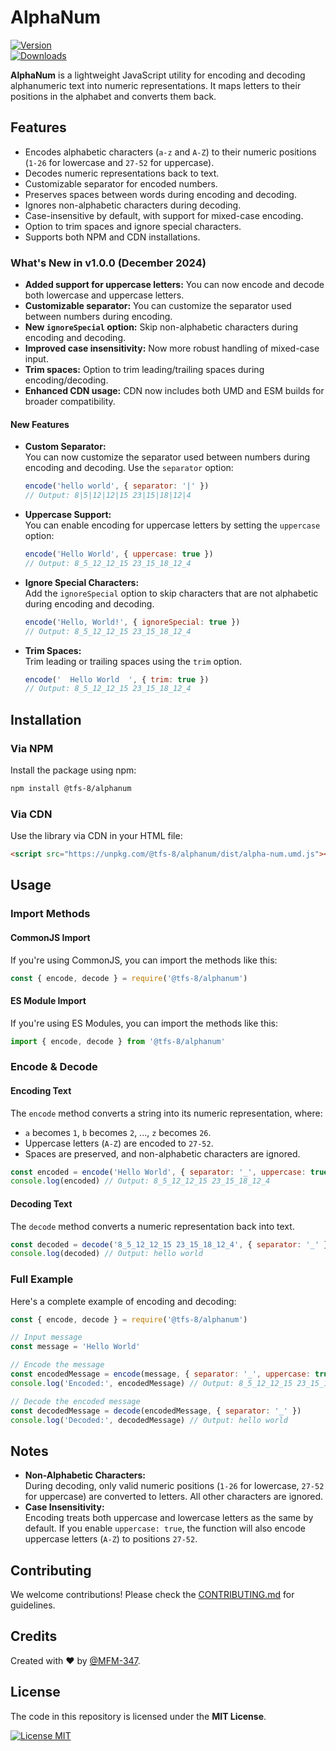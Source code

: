 # AlphaNum

[![Version](https://img.shields.io/npm/v/@tfs-8/alphanum.svg)](https://www.npmjs.com/package/@tfs-8/alphanum)  
[![Downloads](https://img.shields.io/npm/dm/@tfs-8/alphanum.svg)](https://www.npmjs.com/package/@tfs-8/alphanum)

**AlphaNum** is a lightweight JavaScript utility for encoding and decoding alphanumeric text into numeric representations. It maps letters to their positions in the alphabet and converts them back.

## Features

- Encodes alphabetic characters (`a-z` and `A-Z`) to their numeric positions (`1-26` for lowercase and `27-52` for uppercase).
- Decodes numeric representations back to text.
- Customizable separator for encoded numbers.
- Preserves spaces between words during encoding and decoding.
- Ignores non-alphabetic characters during decoding.
- Case-insensitive by default, with support for mixed-case encoding.
- Option to trim spaces and ignore special characters.
- Supports both NPM and CDN installations.

### What's New in v1.0.0 (December 2024)

- **Added support for uppercase letters:** You can now encode and decode both lowercase and uppercase letters.
- **Customizable separator:** You can customize the separator used between numbers during encoding.
- **New `ignoreSpecial` option:** Skip non-alphabetic characters during encoding and decoding.
- **Improved case insensitivity:** Now more robust handling of mixed-case input.
- **Trim spaces:** Option to trim leading/trailing spaces during encoding/decoding.
- **Enhanced CDN usage:** CDN now includes both UMD and ESM builds for broader compatibility.

#### New Features

- **Custom Separator:**  
  You can now customize the separator used between numbers during encoding and decoding. Use the `separator` option:

  ```js
  encode('hello world', { separator: '|' })
  // Output: 8|5|12|12|15 23|15|18|12|4
  ```

- **Uppercase Support:**  
  You can enable encoding for uppercase letters by setting the `uppercase` option:

  ```js
  encode('Hello World', { uppercase: true })
  // Output: 8_5_12_12_15 23_15_18_12_4
  ```

- **Ignore Special Characters:**  
  Add the `ignoreSpecial` option to skip characters that are not alphabetic during encoding and decoding.

  ```js
  encode('Hello, World!', { ignoreSpecial: true })
  // Output: 8_5_12_12_15 23_15_18_12_4
  ```

- **Trim Spaces:**  
  Trim leading or trailing spaces using the `trim` option.

  ```js
  encode('  Hello World  ', { trim: true })
  // Output: 8_5_12_12_15 23_15_18_12_4
  ```

## Installation

### Via NPM

Install the package using npm:

```sh
npm install @tfs-8/alphanum
```

### Via CDN

Use the library via CDN in your HTML file:

```html
<script src="https://unpkg.com/@tfs-8/alphanum/dist/alpha-num.umd.js"></script>
```

## Usage

### Import Methods

#### CommonJS Import

If you're using CommonJS, you can import the methods like this:

```js
const { encode, decode } = require('@tfs-8/alphanum')
```

#### ES Module Import

If you're using ES Modules, you can import the methods like this:

```js
import { encode, decode } from '@tfs-8/alphanum'
```

### Encode & Decode

#### Encoding Text

The `encode` method converts a string into its numeric representation, where:

- `a` becomes `1`, `b` becomes `2`, ..., `z` becomes `26`.
- Uppercase letters (`A-Z`) are encoded to `27-52`.
- Spaces are preserved, and non-alphabetic characters are ignored.

```js
const encoded = encode('Hello World', { separator: '_', uppercase: true })
console.log(encoded) // Output: 8_5_12_12_15 23_15_18_12_4
```

#### Decoding Text

The `decode` method converts a numeric representation back into text.

```js
const decoded = decode('8_5_12_12_15 23_15_18_12_4', { separator: '_' })
console.log(decoded) // Output: hello world
```

### Full Example

Here's a complete example of encoding and decoding:

```js
const { encode, decode } = require('@tfs-8/alphanum')

// Input message
const message = 'Hello World'

// Encode the message
const encodedMessage = encode(message, { separator: '_', uppercase: true })
console.log('Encoded:', encodedMessage) // Output: 8_5_12_12_15 23_15_18_12_4

// Decode the encoded message
const decodedMessage = decode(encodedMessage, { separator: '_' })
console.log('Decoded:', decodedMessage) // Output: hello world
```

## Notes

- **Non-Alphabetic Characters:**  
  During decoding, only valid numeric positions (`1-26` for lowercase, `27-52` for uppercase) are converted to letters. All other characters are ignored.
- **Case Insensitivity:**  
  Encoding treats both uppercase and lowercase letters as the same by default. If you enable `uppercase: true`, the function will also encode uppercase letters (`A-Z`) to positions `27-52`.

## Contributing

We welcome contributions! Please check the [CONTRIBUTING.md](https://github.com/MFM-347/AlphaNum/blob/main/CONTRIBUTING.md) for guidelines.

## Credits

Created with ❤️ by [@MFM-347](https://github.com/mfm-347).

## License

The code in this repository is licensed under the **MIT License**.

[![License MIT](https://img.shields.io/badge/License-MIT-green.svg)](https://opensource.org/licenses/MIT)

